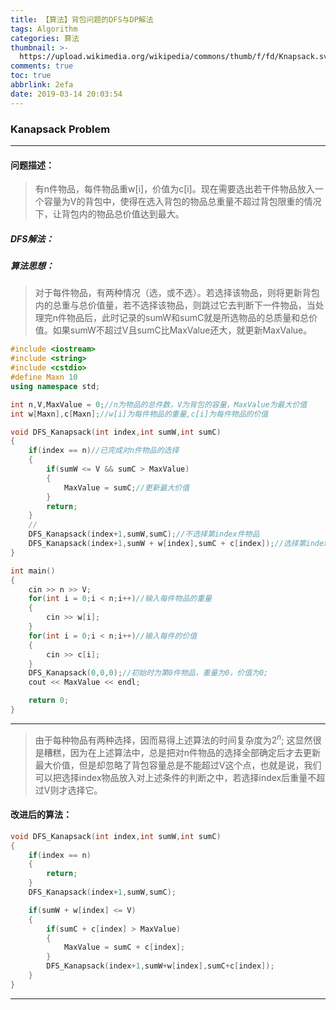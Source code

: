 ```yaml
---
title: 【算法】背包问题的DFS与DP解法
tags: Algorithm
categories: 算法
thumbnail: >-
  https://upload.wikimedia.org/wikipedia/commons/thumb/f/fd/Knapsack.svg/250px-Knapsack.svg.png
comments: true
toc: true
abbrlink: 2efa
date: 2019-03-14 20:03:54
---
```

### Kanapsack Problem
-----------------------

<!-- more -->

#### 问题描述：

> 有n件物品，每件物品重w[i]，价值为c[i]。现在需要选出若干件物品放入一个容量为V的背包中，使得在选入背包的物品总重量不超过背包限重的情况下，让背包内的物品总价值达到最大。

##### DFS解法：
##### 算法思想：
> 对于每件物品，有两种情况（选，或不选）。若选择该物品，则将更新背包内的总重与总价值量，若不选择该物品，则跳过它去判断下一件物品，当处理完n件物品后，此时记录的sumW和sumC就是所选物品的总质量和总价值。如果sumW不超过V且sumC比MaxValue还大，就更新MaxValue。
> 
```c++
#include <iostream>
#include <string>
#include <cstdio>
#define Maxn 10
using namespace std;

int n,V,MaxValue = 0;//n为物品的总件数，V为背包的容量，MaxValue为最大价值
int w[Maxn],c[Maxn];//w[i]为每件物品的重量,c[i]为每件物品的价值

void DFS_Kanapsack(int index,int sumW,int sumC)
{
	if(index == n)//已完成对n件物品的选择
	{
		if(sumW <= V && sumC > MaxValue)
		{
			MaxValue = sumC;//更新最大价值
		}
		return;
	}
	//
	DFS_Kanapsack(index+1,sumW,sumC);//不选择第index件物品
	DFS_Kanapsack(index+1,sumW + w[index],sumC + c[index]);//选择第index件物品
}

int main()
{
	cin >> n >> V;
	for(int i = 0;i < n;i++)//输入每件物品的重量
	{
		cin >> w[i];
	}
	for(int i = 0;i < n;i++)//输入每件的价值
	{
		cin >> c[i];
	}
	DFS_Kanapsack(0,0,0);//初始时为第0件物品，重量为0，价值为0;
	cout << MaxValue << endl;

	return 0;
}
```
----------------------
> 由于每种物品有两种选择，因而易得上述算法的时间复杂度为$2^n$;
> 这显然很是糟糕，因为在上述算法中，总是把对n件物品的选择全部确定后才去更新最大价值，但是却忽略了背包容量总是不能超过V这个点，也就是说，我们可以把选择index物品放入对上述条件的判断之中，若选择index后重量不超过V则才选择它。
#### 改进后的算法：
```c++
void DFS_Kanapsack(int index,int sumW,int sumC)
{
	if(index == n)
	{
		return;
	}
	DFS_Kanapsack(index+1,sumW,sumC);

	if(sumW + w[index] <= V)
	{
		if(sumC + c[index] > MaxValue)
		{
			MaxValue = sumC + c[index];
		}
		DFS_Kanapsack(index+1,sumW+w[index],sumC+c[index]);
	}
}
```
---------------


